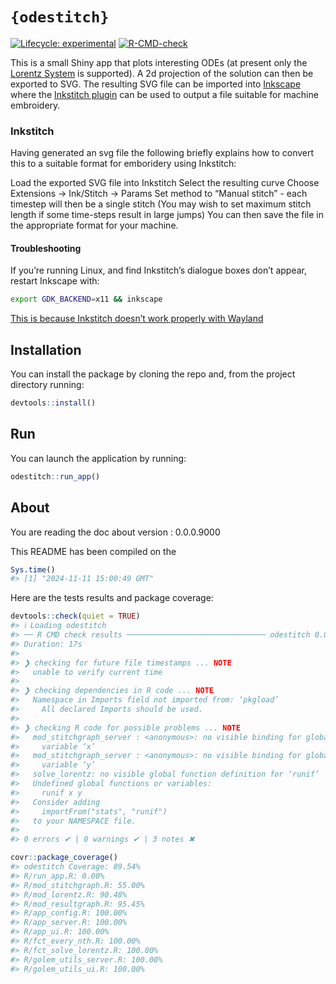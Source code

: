 
<!-- README.md is generated from README.Rmd. Please edit that file -->

# `{odestitch}`

<!-- badges: start -->

[![Lifecycle:
experimental](https://img.shields.io/badge/lifecycle-experimental-orange.svg)](https://lifecycle.r-lib.org/articles/stages.html#experimental)
[![R-CMD-check](https://github.com/mawds/odestitch/actions/workflows/R-CMD-check.yaml/badge.svg)](https://github.com/mawds/odestitch/actions/workflows/R-CMD-check.yaml)

<!-- badges: end -->

This is a small Shiny app that plots interesting ODEs (at present only
the [Lorentz System](https://en.wikipedia.org/wiki/Lorenz_system) is
supported). A 2d projection of the solution can then be exported to SVG.
The resulting SVG file can be imported into
[Inkscape](https://inkscape.org/) where the [Inkstitch
plugin](https://inkstitch.org/) can be used to output a file suitable
for machine embroidery.

### Inkstitch

Having generated an svg file the following briefly explains how to
convert this to a suitable format for emboridery using Inkstitch:

Load the exported SVG file into Inkstitch Select the resulting curve
Choose Extensions -\> Ink/Stitch -\> Params Set method to “Manual
stitch” - each timestep will then be a single stitch (You may wish to
set maximum stitch length if some time-steps result in large jumps) You
can then save the file in the appropriate format for your machine.

#### Troubleshooting

If you’re running Linux, and find Inkstitch’s dialogue boxes don’t
appear, restart Inkscape with:

``` bash
export GDK_BACKEND=x11 && inkscape
```

[This is because Inkstitch doesn’t work properly with
Wayland](https://inkstitch.org/docs/install-linux/#some-inkstitch-dialogs-disappear-after-a-few-seconds-or-dont-show-up-at-all)

## Installation

You can install the package by cloning the repo and, from the project
directory running:

``` r
devtools::install()
```

## Run

You can launch the application by running:

``` r
odestitch::run_app()
```

## About

You are reading the doc about version : 0.0.0.9000

This README has been compiled on the

``` r
Sys.time()
#> [1] "2024-11-11 15:00:49 GMT"
```

Here are the tests results and package coverage:

``` r
devtools::check(quiet = TRUE)
#> ℹ Loading odestitch
#> ── R CMD check results ─────────────────────────────── odestitch 0.0.0.9000 ────
#> Duration: 17s
#> 
#> ❯ checking for future file timestamps ... NOTE
#>   unable to verify current time
#> 
#> ❯ checking dependencies in R code ... NOTE
#>   Namespace in Imports field not imported from: ‘pkgload’
#>     All declared Imports should be used.
#> 
#> ❯ checking R code for possible problems ... NOTE
#>   mod_stitchgraph_server : <anonymous>: no visible binding for global
#>     variable ‘x’
#>   mod_stitchgraph_server : <anonymous>: no visible binding for global
#>     variable ‘y’
#>   solve_lorentz: no visible global function definition for ‘runif’
#>   Undefined global functions or variables:
#>     runif x y
#>   Consider adding
#>     importFrom("stats", "runif")
#>   to your NAMESPACE file.
#> 
#> 0 errors ✔ | 0 warnings ✔ | 3 notes ✖
```

``` r
covr::package_coverage()
#> odestitch Coverage: 89.54%
#> R/run_app.R: 0.00%
#> R/mod_stitchgraph.R: 55.00%
#> R/mod_lorentz.R: 90.48%
#> R/mod_resultgraph.R: 95.45%
#> R/app_config.R: 100.00%
#> R/app_server.R: 100.00%
#> R/app_ui.R: 100.00%
#> R/fct_every_nth.R: 100.00%
#> R/fct_solve_lorentz.R: 100.00%
#> R/golem_utils_server.R: 100.00%
#> R/golem_utils_ui.R: 100.00%
```
